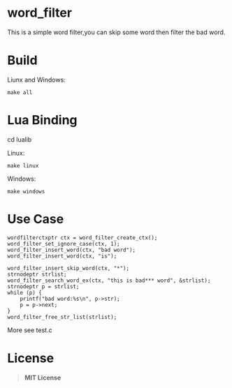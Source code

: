 # word_filter
This is a simple word filter,you can skip some word then filter the bad word.

# Build
Liunx and Windows:

    make all

# Lua Binding

cd lualib

Linux:

    make linux

Windows:

    make windows

# Use Case
    wordfilterctxptr ctx = word_filter_create_ctx();
    word_filter_set_ignore_case(ctx, 1);
    word_filter_insert_word(ctx, "bad word");
	word_filter_insert_word(ctx, "is");

	word_filter_insert_skip_word(ctx, "*");
    strnodeptr strlist;
    word_filter_search_word_ex(ctx, "this is bad*** word", &strlist);
    strnodeptr p = strlist;
    while (p) {
    	printf("bad word:%s\n", p->str);
    	p = p->next;
    }
	word_filter_free_str_list(strlist);

More see test.c
# License
> **MIT License**
